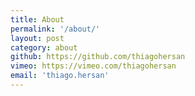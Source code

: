 ```yaml
---
title: About
permalink: '/about/'
layout: post
category: about
github: https://github.com/thiagohersan
vimeo: https://vimeo.com/thiagohersan
email: 'thiago.hersan'
---
```

